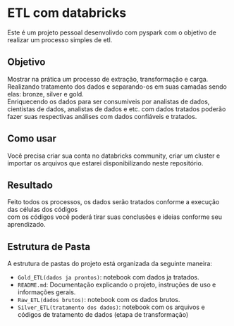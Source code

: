 # ETL com databricks
 Este é um projeto pessoal desenvolivdo com pyspark com o objetivo de realizar um processo simples de etl.

## Objetivo
 Mostrar na prática um processo de extração, transformação e carga. <br />
 Realizando tratamento dos dados e separando-os em suas camadas sendo elas: bronze, silver e gold. <br />
 Enriquecendo os dados para ser consumíveis por analistas de dados, <br />
 cientistas de dados, analistas de dados e etc. 
 com dados tratados poderão fazer suas respectivas análises com dados confiáveis e tratados. 

## Como usar
 Você precisa criar sua conta no databricks community, criar um cluster e importar os arquivos que estarei disponibilizando neste repositório. <br />

## Resultado 
 Feito todos os processos, os dados serão tratados conforme a execução das células dos códigos <br /> 
 com os códigos você poderá tirar suas conclusões e ideias conforme seu aprendizado.

## Estrutura de Pasta

A estrutura de pastas do projeto está organizada da seguinte maneira:


-   `Gold_ETL(dados ja prontos)`: notebook com dados ja tratados.
-   `README.md`: Documentação explicando o projeto, instruções de uso e informações gerais.
-   `Raw_ETL(dados brutos)`: notebook com os dados brutos.
-   `Silver_ETL(tratamento dos dados)`: notebook com os arquivos e códigos de tratamento de dados (etapa de transformação)

 

 
